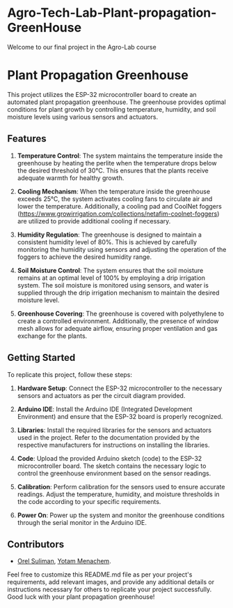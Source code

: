 # Agro-Tech-Lab-Plant-propagation-GreenHouse
Welcome to our final project in the Agro-Lab course 

# Plant Propagation Greenhouse

This project utilizes the ESP-32 microcontroller board to create an automated plant propagation greenhouse. The greenhouse provides optimal conditions for plant growth by controlling temperature, humidity, and soil moisture levels using various sensors and actuators.

## Features

1. **Temperature Control**: The system maintains the temperature inside the greenhouse by heating the perlite when the temperature drops below the desired threshold of 30°C. This ensures that the plants receive adequate warmth for healthy growth.

2. **Cooling Mechanism**: When the temperature inside the greenhouse exceeds 25°C, the system activates cooling fans to circulate air and lower the temperature. Additionally, a cooling pad and CoolNet foggers (https://www.growirrigation.com/collections/netafim-coolnet-foggers) are utilized to provide additional cooling if necessary.

3. **Humidity Regulation**: The greenhouse is designed to maintain a consistent humidity level of 80%. This is achieved by carefully monitoring the humidity using sensors and adjusting the operation of the foggers to achieve the desired humidity range.

4. **Soil Moisture Control**: The system ensures that the soil moisture remains at an optimal level of 100% by employing a drip irrigation system. The soil moisture is monitored using sensors, and water is supplied through the drip irrigation mechanism to maintain the desired moisture level.

5. **Greenhouse Covering**: The greenhouse is covered with polyethylene to create a controlled environment. Additionally, the presence of window mesh allows for adequate airflow, ensuring proper ventilation and gas exchange for the plants.

## Getting Started

To replicate this project, follow these steps:

1. **Hardware Setup**: Connect the ESP-32 microcontroller to the necessary sensors and actuators as per the circuit diagram provided.

2. **Arduino IDE**: Install the Arduino IDE (Integrated Development Environment) and ensure that the ESP-32 board is properly recognized.

3. **Libraries**: Install the required libraries for the sensors and actuators used in the project. Refer to the documentation provided by the respective manufacturers for instructions on installing the libraries.

4. **Code**: Upload the provided Arduino sketch (code) to the ESP-32 microcontroller board. The sketch contains the necessary logic to control the greenhouse environment based on the sensor readings.

5. **Calibration**: Perform calibration for the sensors used to ensure accurate readings. Adjust the temperature, humidity, and moisture thresholds in the code according to your specific requirements.

6. **Power On**: Power up the system and monitor the greenhouse conditions through the serial monitor in the Arduino IDE.

## Contributors

- [Orel Suliman](https://github.com/orelsoli77), [Yotam Menachem](https://github.com/Yotam-Menachem).


Feel free to customize this README.md file as per your project's requirements, add relevant images, and provide any additional details or instructions necessary for others to replicate your project successfully. Good luck with your plant propagation greenhouse!
